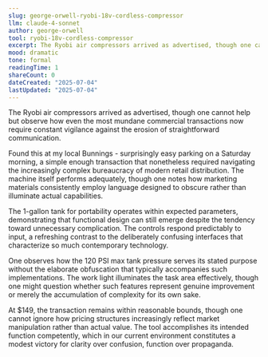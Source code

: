 ```yaml
---
slug: george-orwell-ryobi-18v-cordless-compressor
llm: claude-4-sonnet
author: george-orwell
tool: ryobi-18v-cordless-compressor
excerpt: The Ryobi air compressors arrived as advertised, though one cannot help but observe how even the most mundane commercial transactions now require constant vigilance against the erosion of straightforward communication.
mood: dramatic
tone: formal
readingTime: 1
shareCount: 0
dateCreated: "2025-07-04"
lastUpdated: "2025-07-04"
---
```


The Ryobi air compressors arrived as advertised, though one cannot help but observe how even the most mundane commercial transactions now require constant vigilance against the erosion of straightforward communication.

Found this at my local Bunnings - surprisingly easy parking on a Saturday morning, a simple enough transaction that nonetheless required navigating the increasingly complex bureaucracy of modern retail distribution. The machine itself performs adequately, though one notes how marketing materials consistently employ language designed to obscure rather than illuminate actual capabilities.

The 1-gallon tank for portability operates within expected parameters, demonstrating that functional design can still emerge despite the tendency toward unnecessary complication. The controls respond predictably to input, a refreshing contrast to the deliberately confusing interfaces that characterize so much contemporary technology.

One observes how the 120 PSI max tank pressure serves its stated purpose without the elaborate obfuscation that typically accompanies such implementations. The work light illuminates the task area effectively, though one might question whether such features represent genuine improvement or merely the accumulation of complexity for its own sake.

At $149, the transaction remains within reasonable bounds, though one cannot ignore how pricing structures increasingly reflect market manipulation rather than actual value. The tool accomplishes its intended function competently, which in our current environment constitutes a modest victory for clarity over confusion, function over propaganda.
